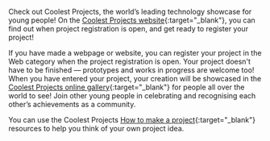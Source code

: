 Check out Coolest Projects, the world’s leading technology showcase for young people! On the [Coolest Projects website](https://coolestprojects.org/){:target="_blank"}, you can find out when project registration is open, and get ready to register your project!

If you have made a webpage or website, you can register your project in the Web category when the project registration is open. Your project doesn't have to be finished &mdash; prototypes and works in progress are welcome too! When you have entered your project, your creation will be showcased in the [Coolest Projects online gallery](https://online.coolestprojects.org/events/cp-2022/gallery){:target="_blank"} for people all over the world to see! Join other young people in celebrating and recognising each other’s achievements as a community.

You can use the Coolest Projects [How to make a project](https://coolestprojects.org/2020/03/31/how-to-make-a-project-workbook-and-additional-resources/){:target="_blank"} resources to help you think of your own project idea.
